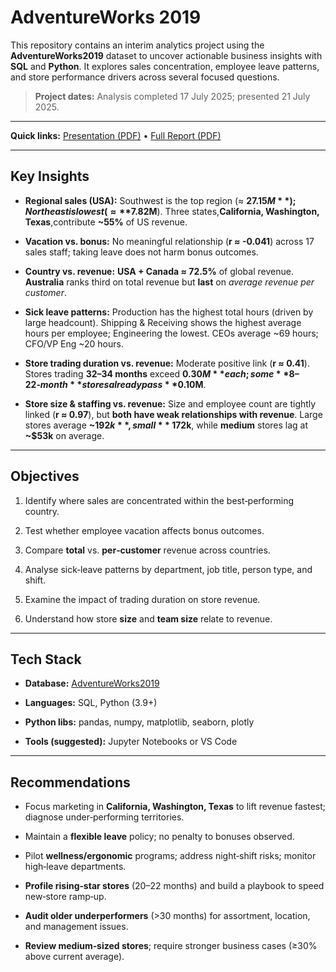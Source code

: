 # AdventureWorks 2019

  

This repository contains an interim analytics project using the **AdventureWorks2019** dataset to uncover actionable business insights with **SQL** and **Python**. It explores sales concentration, employee leave patterns, and store performance drivers across several focused questions.

  

>  **Project dates:** Analysis completed 17 July 2025; presented 21 July 2025.
---  

  
**Quick links:** [Presentation (PDF)](https://github.com/zaraanry/mini_project/blob/main/Adventure%20Works%202019/Presentation.pdf) • [Full Report (PDF)](https://github.com/zaraanry/mini_project/blob/main/Adventure%20Works%202019/Interim%20Project.pdf)

---
  
## Key Insights

  

-  **Regional sales (USA):** Southwest is the top region (≈ **$27.15M**); Northeast is lowest (≈ **$7.82M**). Three states,**California, Washington, Texas**,contribute **~55%** of US revenue.

-  **Vacation vs. bonus:** No meaningful relationship (**r ≈ -0.041**) across 17 sales staff; taking leave does not harm bonus outcomes.

-  **Country vs. revenue:**  **USA + Canada ≈ 72.5%** of global revenue. **Australia** ranks third on total revenue but **last** on *average revenue per customer*.

-  **Sick leave patterns:** Production has the highest total hours (driven by large headcount). Shipping & Receiving shows the highest average hours per employee; Engineering the lowest. CEOs average ~69 hours; CFO/VP Eng ~20 hours.

-  **Store trading duration vs. revenue:** Moderate positive link (**r ≈ 0.41**). Stores trading **32–34 months** exceed **$0.30M** each; some **8–22‑month** stores already pass **$0.10M**.

-  **Store size & staffing vs. revenue:** Size and employee count are tightly linked (**r ≈ 0.97**), but **both have weak relationships with revenue**. Large stores average **~$192k**, small **~$172k**, while **medium** stores lag at **~$53k** on average.



---  

## Objectives

  

1. Identify where sales are concentrated within the best‑performing country.

2. Test whether employee vacation affects bonus outcomes.

3. Compare **total** vs. **per‑customer** revenue across countries.

4. Analyse sick‑leave patterns by department, job title, person type, and shift.

5. Examine the impact of trading duration on store revenue.

6. Understand how store **size** and **team size** relate to revenue.

  

---

  

## Tech Stack

  

-  **Database:** [AdventureWorks2019](https://github.com/Microsoft/sql-server-samples/releases/download/adventureworks/AdventureWorks2019.bak)

-  **Languages:** SQL, Python (3.9+)

-  **Python libs:** pandas, numpy, matplotlib, seaborn, plotly

-  **Tools (suggested):** Jupyter Notebooks or VS Code

  

---

  

##  Recommendations

  

- Focus marketing in **California, Washington, Texas** to lift revenue fastest; diagnose under‑performing territories.

- Maintain a **flexible leave** policy; no penalty to bonuses observed.

- Pilot **wellness/ergonomic** programs; address night‑shift risks; monitor high‑leave departments.

-  **Profile rising‑star stores** (20–22 months) and build a playbook to speed new‑store ramp‑up.

-  **Audit older underperformers** (>30 months) for assortment, location, and management issues.

-  **Review medium‑sized stores**; require stronger business cases (≥30% above current average).

  
